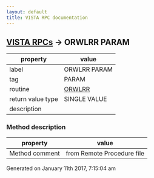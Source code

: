 ```yaml
---
layout: default
title: VISTA RPC documentation
---
```




## [VISTA RPCs](TableOfContent.md) &#8594; ORWLRR PARAM 

 property | value 
--- | --- 
 label | ORWLRR PARAM
 tag | PARAM
 routine | [ORWLRR](http://code.osehra.org/dox/Routine_ORWLRR_source.html)
 return value type | SINGLE VALUE
 description | 


### Method description

 property | value 
--- | --- 
 Method comment | from Remote Procedure file




 Generated on January 11th 2017, 7:15:04 am